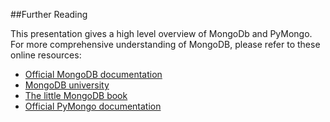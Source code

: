 ##Further Reading

This presentation gives a high level overview of MongoDb and PyMongo. For more comprehensive understanding of MongoDB, please refer to these online resources:

* [Official MongoDB documentation](https://docs.mongodb.org/manual/tutorial/)
* [MongoDB university](https://university.mongodb.com/)
* [The little MongoDB book](http://openmymind.net/mongodb.pdf)
* [Official PyMongo documentation](http://api.mongodb.org/python/current/tutorial.html)